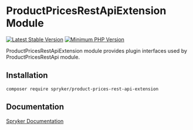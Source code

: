# ProductPricesRestApiExtension Module
[![Latest Stable Version](https://poser.pugx.org/spryker/product-prices-rest-api-extension/v/stable.svg)](https://packagist.org/packages/spryker/product-prices-rest-api-extension)
[![Minimum PHP Version](https://img.shields.io/badge/php-%3E%3D%208.0-8892BF.svg)](https://php.net/)

ProductPricesRestApiExtension module provides plugin interfaces used by ProductPricesRestApi module.

## Installation

```
composer require spryker/product-prices-rest-api-extension
```

## Documentation

[Spryker Documentation](https://docs.spryker.com)
